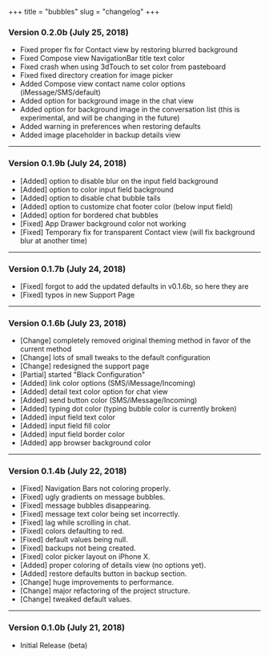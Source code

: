 +++
title = "bubbles"
slug = "changelog"
+++

### Version 0.2.0b (July 25, 2018)

- Fixed proper fix for Contact view by restoring blurred background
- Fixed Compose view NavigationBar title text color
- Fixed crash when using 3dTouch to set color from pasteboard
- Fixed fixed directory creation for image picker
- Added Compose view contact name color options (iMessage/SMS/default)
- Added option for background image in the chat view
- Added option for background image in the conversation list (this is experimental, and will be changing in the future)
- Added warning in preferences when restoring defaults
- Added image placeholder in backup details view

---

### Version 0.1.9b (July 24, 2018)

- [Added] option to disable blur on the input field background
- [Added] option to color input field background
- [Added] option to disable chat bubble tails
- [Added] option to customize chat footer color (below input field)
- [Added] option for bordered chat bubbles
- [Fixed] App Drawer background color not working
- [Fixed] Temporary fix for transparent Contact view (will fix background blur at another time)

---

### Version 0.1.7b (July 24, 2018)

- [Fixed] forgot to add the updated defaults in v0.1.6b, so here they are
- [Fixed] typos in new Support Page

---

### Version 0.1.6b (July 23, 2018)

- [Change] completely removed original theming method in favor of the current method
- [Change] lots of small tweaks to the default configuration
- [Change] redesigned the support page
- [Partial] started "Black Configuration"
- [Added] link color options (SMS/iMessage/Incoming)
- [Added] detail text color option for chat view
- [Added] send button color (SMS/iMessage/Incoming)
- [Added] typing dot color (typing bubble color is currently broken)
- [Added] input field text color
- [Added] input field fill color
- [Added] input field border color
- [Added] app browser background color

---

### Version 0.1.4b (July 22, 2018)

- [Fixed] Navigation Bars not coloring properly.
- [Fixed] ugly gradients on message bubbles.
- [Fixed] message bubbles disappearing.
- [Fixed] message text color being set incorrectly.
- [Fixed] lag while scrolling in chat.
- [Fixed] colors defaulting to red.
- [Fixed] default values being null.
- [Fixed] backups not being created.
- [Fixed] color picker layout on iPhone X.
- [Added] proper coloring of details view (no options yet).
- [Added] restore defaults button in backup section.
- [Change] huge improvements to performance.
- [Change] major refactoring of the project structure.
- [Change] tweaked default values.

---

### Version 0.1.0b (July 21, 2018)

- Initial Release (beta)

